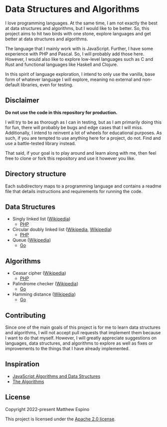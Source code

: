 # Data Structures and Algorithms

I love programming languages. At the same time, I am not exactly the best at data structures and algorithms, but I would like to be better. So, this project aims to hit two birds with one stone, explore languages and get better at data structures and algorithms.

The language that I mainly work with is JavaScript. Further, I have some experience with PHP and Pascal. So, I will probably add those here. However, I would also like to explore low-level languages such as C and Rust and functional languages like Haskell and Clojure.

In this spirit of language exploration, I intend to only use the vanilla, base form of whatever language I will explore, meaning no external and non-default libraries, even for testing.

## Disclaimer

**Do not use the code in this repository for production.**

I will try to be as thorough as I can in testing, but as I am primarily doing this for fun, there will probably be bugs and edge cases that I will miss. Additionally, I intend to reinvent a lot of wheels for educational purposes. As such, if you are tempted to use anything here for a project, do not. Find and use a battle-tested library instead.

That said, if your goal is to play around and learn along with me, then feel free to clone or fork this repository and use it however you like.

## Directory structure

Each subdirectory maps to a programming language and contains a readme file that details instructions and requirements for running the code.

## Data Structures

- Singly linked list ([Wikipedia](https://en.wikipedia.org/wiki/Linked_list#Singly_linked_list))
  - [PHP](php/LinkedLists/SinglyLinkedList.php)
- Circular doubly linked list ([Wikipedia](https://en.wikipedia.org/wiki/Linked_list#Doubly_linked_list), [Wikipedia](https://en.wikipedia.org/wiki/Linked_list#Circular_linked_list))
  - [PHP](php/LinkedLists/CircularDoublyLinkedList.php)
- Queue ([Wikipedia](<https://en.wikipedia.org/wiki/Queue_(abstract_data_type)>))
  - [Go](go/queue/queue.go)

## Algorithms

- Ceasar cipher ([Wikipedia](https://en.wikipedia.org/wiki/Caesar_cipher))
  - [PHP](php/Ciphers/CeasarCipher.php)
- Palindrome checker ([Wikipedia](https://en.wikipedia.org/wiki/Palindrome))
  - [Go](go/strings/palindrome/palindrome.go)
- Hamming distance ([Wikipedia](https://en.wikipedia.org/wiki/Hamming_distance))
  - [Go](go/strings/hamming_distance/hamming_distance.go)

## Contributing

Since one of the main goals of this project is for me to learn data structures and algorithms, I will not accept pull requests that implement them because I want to do that myself. However, I will greatly appreciate suggestions on languages, data structures, and algorithms to explore as well as fixes or improvements to the things that I have already implemented.

## Inspiration

- [JavaScript Algorithms and Data Structures](https://github.com/trekhleb/javascript-algorithms)
- [The Algorithms](https://github.com/TheAlgorithms)

## License

Copyright 2022-present Matthew Espino

This project is licensed under the [Apache 2.0 license](LICENSE).
